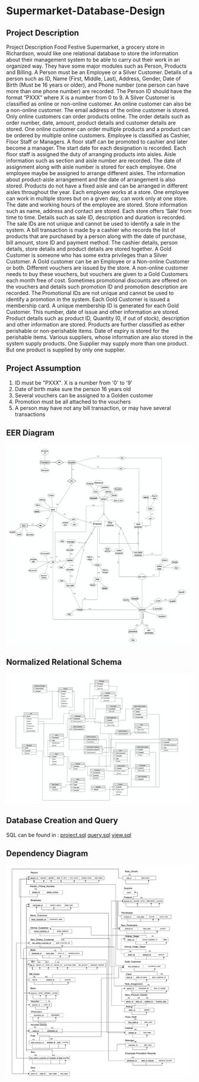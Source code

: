 Supermarket-Database-Design
 ==============
 Project Description
 ----------
 Project Description Food Festive Supermarket, a grocery store in Richardson, would like one relational database to store the information about their management system to be able to carry out their work in an organized way. They have some major modules such as Person, Products and Billing. A Person must be an Employee or a Silver Customer. Details of a person such as ID, Name (First, Middle, Last), Address, Gender, Date of Birth (Must be 16 years or older), and Phone number (one person can have more than one phone number) are recorded. The Person ID should have the format “PXXX” where X is a number from 0 to 9. A Silver Customer is classified as online or non-online customer. An online customer can also be a non-online customer. The email address of the online customer is stored. Only online customers can order products online. The order details such as order number, date, amount, product details and customer details are stored. One online customer can order multiple products and a product can be ordered by multiple online customers. Employee is classified as Cashier, Floor Staff or Managers. A floor staff can be promoted to cashier and later become a manager. The start date for each designation is recorded. Each floor staff is assigned the duty of arranging products into aisles. Aisle information such as section and aisle number are recorded. The date of assignment along with aisle number is stored for each employee. One employee maybe be assigned to arrange different aisles. The information about product-aisle arrangement and the date of arrangement is also stored. Products do not have a fixed aisle and can be arranged in different aisles throughout the year. Each employee works at a store. One employee can work in multiple stores but on a given day, can work only at one store. The date and working hours of the employee are stored. Store information such as name, address and contact are stored. Each store offers ‘Sale’ from time to time. Details such as sale ID, description and duration is recorded. The sale IDs are not unique and cannot be used to identify a sale in the system. A bill transaction is made by a cashier who records the list of products that are purchased by a person along with the date of purchase, bill amount, store ID and payment method. The cashier details, person details, store details and product details are stored together. A Gold Customer is someone who has some extra privileges than a Silver Customer. A Gold customer can be an Employee or a Non-online Customer or both. Different vouchers are issued by the store. A non-online customer needs to buy these vouchers, but vouchers are given to a Gold Customers each month free of cost. Sometimes promotional discounts are offered on the vouchers and details such promotion ID and promotion description are recorded. The Promotional IDs are not unique and cannot be used to identify a promotion in the system. Each Gold Customer is issued a membership card. A unique membership ID is generated for each Gold Customer. This number, date of issue and other information are stored. Product details such as product ID, Quantity (0, if out of stock), description and other information are stored. Products are further classified as either perishable or non-perishable items. Date of expiry is stored for the perishable items. Various suppliers, whose information are also stored in the system supply products. One Supplier may supply more than one product. But one product is supplied by only one supplier.
 
 Project Assumption
 ---------
1. ID must be "PXXX". X is a number from '0' to '9'
2. Date of birth make sure the person 16 years old
3. Several vouchers can be assigned to a Golden customer
4. Promotion must be all attached to the vouchers
5. A person may have not any bill transaction, or may have several transactions


EER Diagram
-------
![github](https://github.com/momodidi119/Supermarket-Database-Design/blob/main/img/eer.png)

Normalized Relational Schema
-----------

![github](https://github.com/momodidi119/Supermarket-Database-Design/blob/main/img/RS3nf.png)

Database Creation and Query
--------
SQL can be found in :
[project.sql](https://github.com/momodidi119/Supermarket-Database-Design/blob/main/project(1).sql)
[query.sql](https://github.com/momodidi119/Supermarket-Database-Design/blob/main/query.sql)
[view.sql](https://github.com/momodidi119/Supermarket-Database-Design/blob/main/view.sql)


Dependency Diagram
-----------
![github](https://github.com/momodidi119/Supermarket-Database-Design/blob/main/img/DD.png)
